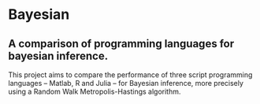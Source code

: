 # Bayesian
## A comparison of programming languages for bayesian inference.

This project aims to compare the performance of three script programming languages – Matlab, R and Julia – for Bayesian inference, more precisely using a Random Walk Metropolis-Hastings algorithm. 
